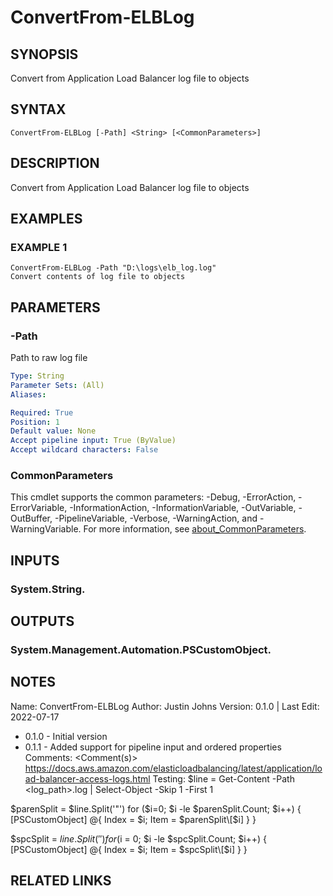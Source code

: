 # ConvertFrom-ELBLog

## SYNOPSIS
Convert from Application Load Balancer log file to objects

## SYNTAX

```
ConvertFrom-ELBLog [-Path] <String> [<CommonParameters>]
```

## DESCRIPTION
Convert from Application Load Balancer log file to objects

## EXAMPLES

### EXAMPLE 1
```
ConvertFrom-ELBLog -Path "D:\logs\elb_log.log"
Convert contents of log file to objects
```

## PARAMETERS

### -Path
Path to raw log file

```yaml
Type: String
Parameter Sets: (All)
Aliases:

Required: True
Position: 1
Default value: None
Accept pipeline input: True (ByValue)
Accept wildcard characters: False
```

### CommonParameters
This cmdlet supports the common parameters: -Debug, -ErrorAction, -ErrorVariable, -InformationAction, -InformationVariable, -OutVariable, -OutBuffer, -PipelineVariable, -Verbose, -WarningAction, and -WarningVariable. For more information, see [about_CommonParameters](http://go.microsoft.com/fwlink/?LinkID=113216).

## INPUTS

### System.String.
## OUTPUTS

### System.Management.Automation.PSCustomObject.
## NOTES
Name:     ConvertFrom-ELBLog
Author:   Justin Johns
Version:  0.1.0 | Last Edit: 2022-07-17
- 0.1.0 - Initial version
- 0.1.1 - Added support for pipeline input and ordered properties
Comments: \<Comment(s)\>
https://docs.aws.amazon.com/elasticloadbalancing/latest/application/load-balancer-access-logs.html
Testing:
$line = Get-Content -Path \<log_path\>.log | Select-Object -Skip 1 -First 1

$parenSplit = $line.Split('"')
for ($i=0; $i -le $parenSplit.Count; $i++) {
    \[PSCustomObject\] @{ Index = $i; Item = $parenSplit\[$i\] }
}

$spcSplit = $line.Split(' ')
for ($i = 0; $i -le $spcSplit.Count; $i++) {
    \[PSCustomObject\] @{ Index = $i; Item = $spcSplit\[$i\] }
}

## RELATED LINKS
